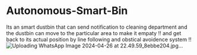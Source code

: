 # Autonomous-Smart-Bin
Its an smart dustbin that can send notification to cleaning department and the dustbin can move to the particular area to make it empaty !! and get back to its actual position by line following and obstical avoidence system !!
![Uploading WhatsApp Image 2024-04-26 at 22.49.59_8ebbe204.jpg…]()
